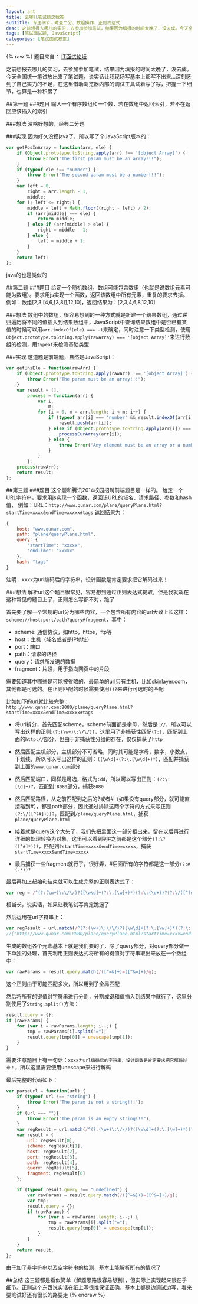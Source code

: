 ```yaml
---
layout: art
title: 去哪儿笔试题之我答
subTitle: 专注细节，考查二分、数组操作、正则表达式
desc: 之前想报去哪儿的实习，去参加参加笔试，结果因为填报的时间太晚了，没去成。今天全国统一笔试放出来了笔试题，说实话让我现场写基本上都写不出来...深刻感到了自己实力的不足，在这里借助浏览器内部的调试工具试着写了写，把握一下细节，也算是一种积累了
tags: [笔试面试题, JavaScript]
categories: [笔试面试积累]
---
```


{% raw %}
题目来自： [IT面试论坛](http://www.itmian4.com/forum.php?mod=forumdisplay&fid=44)

之前想报去哪儿的实习，去参加参加笔试，结果因为填报的时间太晚了，没去成。今天全国统一笔试放出来了笔试题，说实话让我现场写基本上都写不出来...深刻感到了自己实力的不足，在这里借助浏览器内部的调试工具试着写了写，把握一下细节，也算是一种积累了

##第一题
###题目
输入一个有序数组和一个数，若在数组中返回索引，若不在返回应该插入的索引

###想法
没啥好想的，经典二分题

###实现
因为好久没摸java了，所以写了个JavaScript版本的：
```javascript
var getPosInArray = function(arr, ele) {
    if (Object.prototype.toString.apply(arr) !== '[object Array]') {
        throw Error("The first param must be an array!!!");
    }
    if (typeof ele !== "number") {
        throw Error("The second param must be a number!!!");
    }
    var left = 0,
        right = arr.length - 1,
        middle;
    for (; left <= right;) {
        middle = left + Math.floor((right - left) / 2);
        if (arr[middle] === ele) {
            return middle;
        } else if (arr[middle] > ele) {
            right = middle - 1;
        } else {
            left = middle + 1;
        }
    }
    return left;
};
```
java的也是类似的

##第二题
###题目
给定一个随机数组，数组可能包含数组（也就是说数组元素可能为数组）。要求用js实现一个函数，返回该数组中所有元素，重复的要求去掉。例如：数组\[2,3,\[4,6,\[3,8\]\],12,10\]，返回结果为：\[2,3,4,6,8,12,10\]

###想法
数组中的数组，很容易想到的一种方式就是新建一个结果数组，通过递归遍历将不同的值插入到结果数组中，JavaScript中查询结果数组中是否已有某值的时候可以用`arr.indexOf(ele) === -1`来确定，同时注意一下类型检测，使用`Object.prototype.toString.apply(rawArray) === '[object Array]'`来进行数组的检测，用`typeof`来检测基础类型

###实现
这道题是前端题，自然是JavaScript：
```javascript
var getUniEle = function(rawArr) {
    if (Object.prototype.toString.apply(rawArr) !== '[object Array]') {
        throw Error("The param must be an array!!!");
    }
    var result = [],
        process = function(arr) {
            var i,
                m;
            for (i = 0, m = arr.length; i < m; i++) {
                if (typeof arr[i] === 'number' && result.indexOf(arr[i]) === -1) {
                    result.push(arr[i]);
                } else if (Object.prototype.toString.apply(arr[i]) === '[object Array]') {
                    processCurArray(arr[i]);
                } else {
                    throw Error("Any element must be an array or a number!!!");
                }
            }
        };
    process(rawArr);
    return result;
};
```

##第三题
###题目
这个题和腾讯2014校园招聘前端题目是一样的。
给定一个URL字符串，要求用js实现一个函数，返回该URL的域名、请求路径、参数和hash值、
例如：URL：`http://www.qunar.com/plane/queryPlane.html?startTime=xxxx&endTime=xxxxx#tags`
返回结果为：
```javascript
{
    host: "www.qunar.com",
    path: "plane/queryPlane.html",
    query: {
        "startTime": "xxxxx",
        "endTime": "xxxxx"
    },
    hash: "tags"
}
```
注明：xxxx为url编码后的字符串，设计函数是肯定要求把它解码过来！

###想法
解析url这个题目很常见，容易想到通过正则表达式提取，但是我就栽在这种常见的题目上了，正则怎么写都不对，跪了

首先要了解一个常规的url分为哪些内容，一个包含所有内容的url大致上长这样：`scheme://host:port/path?query#fragment`，其中：
* scheme: 通信协议，如http，https，ftp等
* host：主机（域名或者是IP地址）
* port：端口
* path：请求的路径
* query：请求所发送的数据
* fragment：片段，用于指向网页中的片段

需要知道其中哪些是可能被省略的，最简单的url只有主机，比如skinlayer.com，其他都是可选的。在正则匹配的时候需要使用`()?`来进行可选时的匹配

比如如下的url就比较完整：`http://www.qunar.com:8080/plane/queryPlane.html?startTime=xxxx&endTime=xxxxx#tags`

* 将url拆分，首先匹配scheme，scheme前面都是字母，然后是`://`，所以可以写出这样的正则:`(?:(\w+)\:\/\/)?`，这里用了非捕获性匹配`(?:)`，匹配到上面的`http://`部分，但由于非捕获性分组的存在，仅仅捕获了`http`

* 然后匹配主机部分，主机部分不可省略，同时其可能是字母，数字，小数点，下划线，所以可以写出这样的正则：`([\w\d]+(?:\.[\w\d]+)*)`，匹配并捕获到上面的`www.qunar.com`部分

* 然后匹配端口，同样是可选，格式为`:dd`，所以可以写出正则：`(?:\:[\d]+)?`，匹配到`:8080`部分，捕获`8080`

* 然后匹配路径，从之前匹配到之后的?或者#（如果没有query部分，就可能直接碰到#），都是path部分，因此通过排除这两个字符的方式来写正则`(?:\/([^?#]+))?`，匹配到`/plane/queryPlane.html`，捕获`plane/queryPlane.html`

* 接着就是query这个大头了，我们先把里面这一部分抠出来，留在以后再进行详细的处理转换为对象，这里可以看到到#之前都是这个部分`(?:\?([^#]*))?`，匹配到`?startTime=xxxx&endTime=xxxxx`，捕获`startTime=xxxx&endTime=xxxxx`

* 最后捕获一些fragment就行了，很好弄，#后面所有的字符都是这一部分`(?:#(.*))?`

最后再加上起始和结束就可以生成完整的正则表达式了：
```javascript
var reg = /^(?:(\w+)\:\/\/)?([\w\d]+(?:\.[\w]+)*)(?:\:(\d+))?(?:\/([^?#]+))?(?:\?([^#]*))?(?:#(.*))?$/;
```
相当长，说实话，如果让我笔试写肯定跪逼了

然后运用在url字符串上：
```javascript
var regResult = url.match(/^(?:(\w+)\:\/\/)?([\w\d]+(?:\.[\w]+)*)(?:\:(\d+))?(?:\/([^?#]+))?(?:\?([^#]*))?(?:#(.*))?$/);
//["http://www.qunar.com:8080/plane/queryPlane.html?startTime=xxxx&endTime=xxxxx#tags", "http", "www.qunar.com", "8080", "plane/queryPlane.html", "startTime=xxxx&endTime=xxxxx", "tags"]
```
生成的数组各个元素基本上就是我们要的了，除了query部分，对query部分做一下单独的处理，首先利用正则表达式将所有的键值对字符串取出来放在一个数组中：
```javascript
var rawParams = result.query.match(/([^=&]+)=([^&=]+)/g);
```
这个正则由于可能匹配多次，所以用到了全局匹配

然后将所有的键值对字符串进行分割，分割成键和值插入到结果中就行了，这里分割使用了`String.split()`方法：
```javascript
result.query = {};
if (rawParams) {
    for (var i = rawParams.length; i--;) {
        tmp = rawParams[i].split("=");
        result.query[tmp[0]] = unescape(tmp[1]);
    }
}
```

需要注意题目上有一句话：`xxxx为url编码后的字符串，设计函数是肯定要求把它解码过来！`，所以这里需要使用unescape来进行解码

最后完整的代码如下：
```javascript
var parseUrl = function(url) {
    if (typeof url !== "string") {
        throw Error("The param is not a string!!!");
    }
    if (url === ""){
        throw Error("The param is an empty string!!!");
    }
    var regResult = url.match(/^(?:(\w+)\:\/\/)?([\w\d]+(?:\.[\w]+)*)(?:\:(\d+))?(?:\/([^?#]+))?(?:\?([^#]*))?(?:#(.*))?$/);
    var result = {
        url: regResult[0],
        scheme: regResult[1],
        host: regResult[2],
        port: regResult[3],
        path: regResult[4],
        query: regResult[5],
        fragment: regResult[6]
    };

    if (typeof result.query !== "undefined") {
        var rawParams = result.query.match(/([^=&]+)=([^&=]+)/g);
        var tmp;
        result.query = {};
        if (rawParams) {
            for (var i = rawParams.length; i--;) {
                tmp = rawParams[i].split("=");
                result.query[tmp[0]] = unescape(tmp[1]);
            }
        }
    }
    return result;
};
```
由于加了非字符串以及空字符串的检测，基本上能解析所有的情况了

##总结
这三题都是看似简单（解题思路很容易想到），但实际上实现起来很在乎细节。正则这个东西说实话在纸上写很难保证正确，基本上都是边调试边写，看来要笔试好还有很长的路要走
{% endraw %}



















